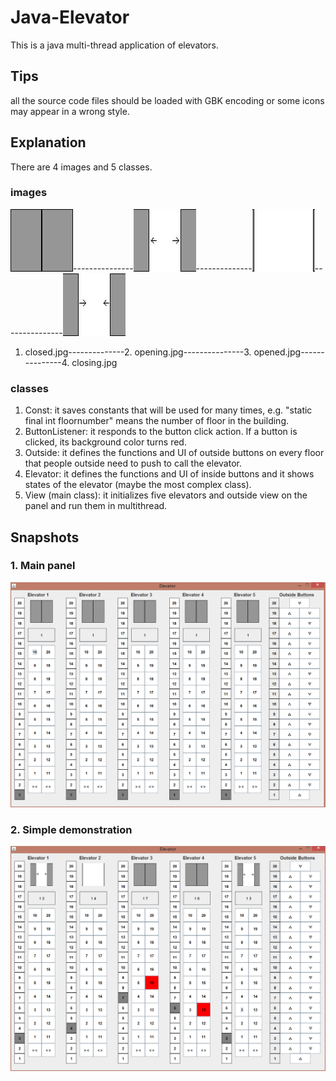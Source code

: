 # Java-Elevator
This is a java multi-thread application of elevators.

## Tips
all the source code files should be loaded with GBK encoding or some icons may appear in a wrong style.

## Explanation
There are 4 images and 5 classes.
### images
![Alt text](/src/img/closed.jpg)---------------![Alt text](/src/img/opening.jpg)--------------![Alt text](/src/img/opened.jpg)---------------![Alt text](/src/img/closing.jpg)
1. closed.jpg--------------2. opening.jpg---------------3. opened.jpg---------------4. closing.jpg
### classes
1. Const: it saves constants that will be used for many times,
   e.g. "static final int floornumber" means the number of floor in the building.
2. ButtonListener: it responds to the button click action. If a button is clicked, its background color turns red.
3. Outside: it defines the functions and UI of outside buttons on every floor that people outside need to push to call the elevator.
4. Elevator: it defines the functions and UI of inside buttons and it shows states of the elevator (maybe the most complex class).
5. View (main class): it initializes five elevators and outside view on the panel and run them in multithread.

## Snapshots
### 1. Main panel
![Alt text](/snapshots/Main.png)
### 2. Simple demonstration
![Alt text](/snapshots/Simple.png)
